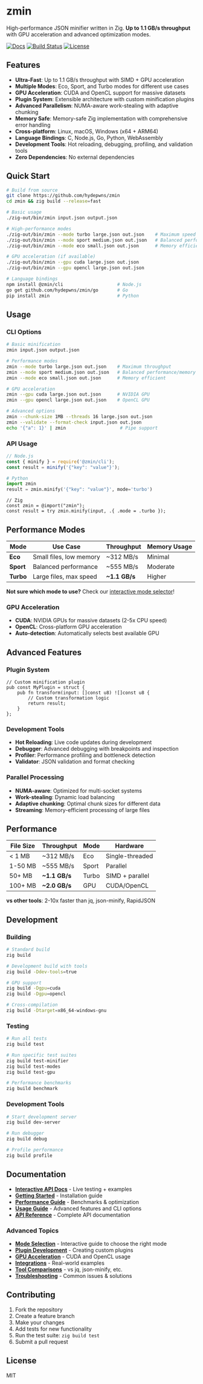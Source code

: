 # zmin

High-performance JSON minifier written in Zig. **Up to 1.1 GB/s throughput** with GPU acceleration and advanced optimization modes.

[![Docs](https://img.shields.io/badge/docs-interactive-purple)](https://zmin.droo.foo/) [![Build Status](https://img.shields.io/badge/build-passing-brightgreen)](https://github.com/hydepwns/zmin/actions) [![License](https://img.shields.io/badge/license-MIT-green)](LICENSE)

## Features

- **Ultra-Fast**: Up to 1.1 GB/s throughput with SIMD + GPU acceleration
- **Multiple Modes**: Eco, Sport, and Turbo modes for different use cases
- **GPU Acceleration**: CUDA and OpenCL support for massive datasets
- **Plugin System**: Extensible architecture with custom minification plugins
- **Advanced Parallelism**: NUMA-aware work-stealing with adaptive chunking
- **Memory Safe**: Memory-safe Zig implementation with comprehensive error handling
- **Cross-platform**: Linux, macOS, Windows (x64 + ARM64)
- **Language Bindings**: C, Node.js, Go, Python, WebAssembly
- **Development Tools**: Hot reloading, debugging, profiling, and validation tools
- **Zero Dependencies**: No external dependencies

## Quick Start

```bash
# Build from source
git clone https://github.com/hydepwns/zmin
cd zmin && zig build --release=fast

# Basic usage
./zig-out/bin/zmin input.json output.json

# High-performance modes
./zig-out/bin/zmin --mode turbo large.json out.json    # Maximum speed
./zig-out/bin/zmin --mode sport medium.json out.json   # Balanced performance
./zig-out/bin/zmin --mode eco small.json out.json      # Memory efficient

# GPU acceleration (if available)
./zig-out/bin/zmin --gpu cuda large.json out.json
./zig-out/bin/zmin --gpu opencl large.json out.json

# Language bindings
npm install @zmin/cli                    # Node.js
go get github.com/hydepwns/zmin/go       # Go
pip install zmin                         # Python
```

## Usage

### CLI Options

```bash
# Basic minification
zmin input.json output.json

# Performance modes
zmin --mode turbo large.json out.json    # Maximum throughput
zmin --mode sport medium.json out.json   # Balanced performance/memory
zmin --mode eco small.json out.json      # Memory efficient

# GPU acceleration
zmin --gpu cuda large.json out.json      # NVIDIA GPU
zmin --gpu opencl large.json out.json    # OpenCL GPU

# Advanced options
zmin --chunk-size 1MB --threads 16 large.json out.json
zmin --validate --format-check input.json out.json
echo '{"a": 1}' | zmin                    # Pipe support
```

### API Usage

```javascript
// Node.js
const { minify } = require('@zmin/cli');
const result = minify('{"key": "value"}');
```

```python
# Python
import zmin
result = zmin.minify('{"key": "value"}', mode='turbo')
```

```zig
// Zig
const zmin = @import("zmin");
const result = try zmin.minify(input, .{ .mode = .turbo });
```

## Performance Modes

| Mode | Use Case | Throughput | Memory Usage |
|------|----------|------------|--------------|
| **Eco** | Small files, low memory | ~312 MB/s | Minimal |
| **Sport** | Balanced performance | ~555 MB/s | Moderate |
| **Turbo** | Large files, max speed | **~1.1 GB/s** | Higher |

**Not sure which mode to use?** Check our [interactive mode selector](https://zmin.droo.foo/mode-selection)!

### GPU Acceleration

- **CUDA**: NVIDIA GPUs for massive datasets (2-5x CPU speed)
- **OpenCL**: Cross-platform GPU acceleration
- **Auto-detection**: Automatically selects best available GPU

## Advanced Features

### Plugin System

```zig
// Custom minification plugin
pub const MyPlugin = struct {
    pub fn transform(input: []const u8) ![]const u8 {
        // Custom transformation logic
        return result;
    }
};
```

### Development Tools

- **Hot Reloading**: Live code updates during development
- **Debugger**: Advanced debugging with breakpoints and inspection
- **Profiler**: Performance profiling and bottleneck detection
- **Validator**: JSON validation and format checking

### Parallel Processing

- **NUMA-aware**: Optimized for multi-socket systems
- **Work-stealing**: Dynamic load balancing
- **Adaptive chunking**: Optimal chunk sizes for different data
- **Streaming**: Memory-efficient processing of large files

## Performance

| File Size | Throughput | Mode | Hardware |
|-----------|------------|------|----------|
| < 1 MB | ~312 MB/s | Eco | Single-threaded |
| 1-50 MB | ~555 MB/s | Sport | Parallel |
| 50+ MB | **~1.1 GB/s** | Turbo | SIMD + parallel |
| 100+ MB | **~2.0 GB/s** | GPU | CUDA/OpenCL |

**vs other tools**: 2-10x faster than jq, json-minify, RapidJSON

## Development

### Building

```bash
# Standard build
zig build

# Development build with tools
zig build -Ddev-tools=true

# GPU support
zig build -Dgpu=cuda
zig build -Dgpu=opencl

# Cross-compilation
zig build -Dtarget=x86_64-windows-gnu
```

### Testing

```bash
# Run all tests
zig build test

# Run specific test suites
zig build test-minifier
zig build test-modes
zig build test-gpu

# Performance benchmarks
zig build benchmark
```

### Development Tools

```bash
# Start development server
zig build dev-server

# Run debugger
zig build debug

# Profile performance
zig build profile
```

## Documentation

- **[Interactive API Docs](https://zmin.droo.foo/)** - Live testing + examples
- **[Getting Started](https://zmin.droo.foo/getting-started)** - Installation guide
- **[Performance Guide](https://zmin.droo.foo/performance)** - Benchmarks & optimization
- **[Usage Guide](https://zmin.droo.foo/usage)** - Advanced features and CLI options
- **[API Reference](https://zmin.droo.foo/api-reference)** - Complete API documentation

### Advanced Topics
- **[Mode Selection](https://zmin.droo.foo/mode-selection)** - Interactive guide to choose the right mode
- **[Plugin Development](https://zmin.droo.foo/plugins)** - Creating custom plugins
- **[GPU Acceleration](https://zmin.droo.foo/gpu)** - CUDA and OpenCL usage
- **[Integrations](https://zmin.droo.foo/integrations)** - Real-world examples
- **[Tool Comparisons](https://zmin.droo.foo/comparisons)** - vs jq, json-minify, etc.
- **[Troubleshooting](https://zmin.droo.foo/troubleshooting)** - Common issues & solutions

## Contributing

1. Fork the repository
2. Create a feature branch
3. Make your changes
4. Add tests for new functionality
5. Run the test suite: `zig build test`
6. Submit a pull request

## License

MIT

